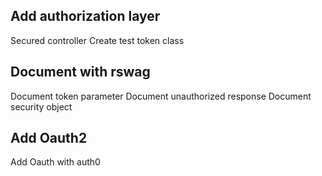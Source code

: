 ## Add authorization layer 

Secured controller 
Create test token class 

## Document with rswag 

Document token parameter 
Document unauthorized response 
Document security object

## Add Oauth2 

Add Oauth with auth0
